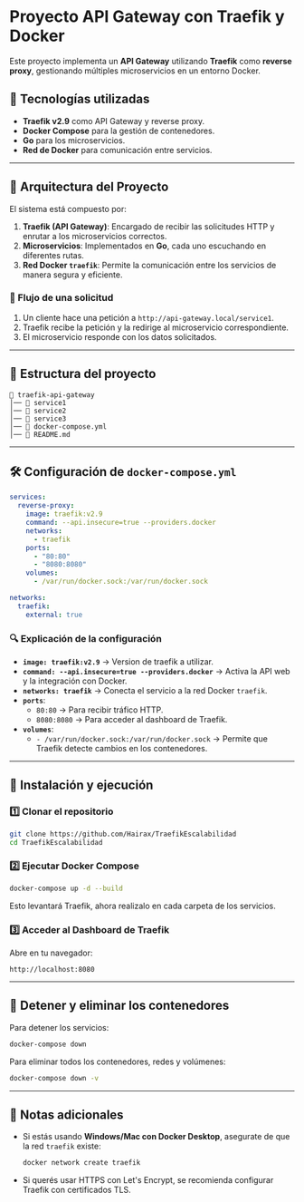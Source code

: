 # Proyecto API Gateway con Traefik y Docker

Este proyecto implementa un **API Gateway** utilizando **Traefik** como **reverse proxy**, gestionando múltiples microservicios en un entorno Docker.

## 🚀 Tecnologías utilizadas

- **Traefik v2.9** como API Gateway y reverse proxy.
- **Docker Compose** para la gestión de contenedores.
- **Go** para los microservicios.
- **Red de Docker** para comunicación entre servicios.

---

## 📌 Arquitectura del Proyecto

El sistema está compuesto por:

1. **Traefik (API Gateway)**: Encargado de recibir las solicitudes HTTP y enrutar a los microservicios correctos.
2. **Microservicios**: Implementados en **Go**, cada uno escuchando en diferentes rutas.
3. **Red Docker `traefik`**: Permite la comunicación entre los servicios de manera segura y eficiente.

### 🔄 Flujo de una solicitud

1. Un cliente hace una petición a `http://api-gateway.local/service1`.
2. Traefik recibe la petición y la redirige al microservicio correspondiente.
3. El microservicio responde con los datos solicitados.

---

## 📂 Estructura del proyecto

```
📁 traefik-api-gateway
│── 📁 service1
│── 📁 service2
│── 📁 service3
│── 📄 docker-compose.yml
│── 📄 README.md
```

---

## 🛠️ Configuración de `docker-compose.yml`

```yaml
services:
  reverse-proxy:
    image: traefik:v2.9
    command: --api.insecure=true --providers.docker
    networks:
      - traefik
    ports:
      - "80:80"
      - "8080:8080"
    volumes:
      - /var/run/docker.sock:/var/run/docker.sock

networks:
  traefik:
    external: true
```

### 🔍 Explicación de la configuración

- **`image: traefik:v2.9`** → Version de traefik a utilizar.
- **`command: --api.insecure=true --providers.docker`** → Activa la API web y la integración con Docker.
- **`networks: traefik`** → Conecta el servicio a la red Docker `traefik`.
- **`ports`**:
  - `80:80` → Para recibir tráfico HTTP.
  - `8080:8080` → Para acceder al dashboard de Traefik.
- **`volumes`**:
  - `- /var/run/docker.sock:/var/run/docker.sock` → Permite que Traefik detecte cambios en los contenedores.

---

## 🔧 Instalación y ejecución

### 1️⃣ Clonar el repositorio

```sh
git clone https://github.com/Hairax/TraefikEscalabilidad
cd TraefikEscalabilidad
```

### 2️⃣ Ejecutar Docker Compose

```sh
docker-compose up -d --build
```

Esto levantará Traefik, ahora realizalo en cada carpeta de los servicios.

### 3️⃣ Acceder al Dashboard de Traefik

Abre en tu navegador:

```
http://localhost:8080
```

---

## 🛑 Detener y eliminar los contenedores

Para detener los servicios:

```sh
docker-compose down
```

Para eliminar todos los contenedores, redes y volúmenes:

```sh
docker-compose down -v
```

---

## 📝 Notas adicionales

- Si estás usando **Windows/Mac con Docker Desktop**, asegurate de que la red `traefik` existe:
  ```sh
  docker network create traefik
  ```
- Si querés usar HTTPS con Let's Encrypt, se recomienda configurar Traefik con certificados TLS.
